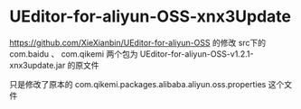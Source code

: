 # UEditor-for-aliyun-OSS-xnx3Update
https://github.com/XieXianbin/UEditor-for-aliyun-OSS 的修改
src下的 com.baidu 、 com.qikemi 两个包为  UEditor-for-aliyun-OSS-v1.2.1-xnx3update.jar 的原文件

只是修改了原本的 com.qikemi.packages.alibaba.aliyun.oss.properties 这个文件
